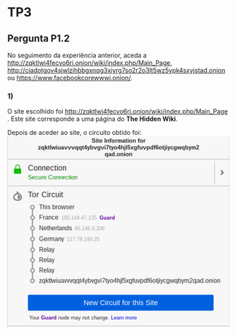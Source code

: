 # TP3
## Pergunta P1.2
No seguimento da experiência anterior, aceda a http://zqktlwi4fecvo6ri.onion/wiki/index.php/Main_Page, http://ciadotgov4sjwlzihbbgxnqg3xiyrg7so2r2o3lt5wz5ypk4sxyjstad.onion ou https://www.facebookcorewwwi.onion/.

### 1) 
O site escolhido foi http://zqktlwi4fecvo6ri.onion/wiki/index.php/Main_Page . Este site corresponde a uma página do **The Hidden Wiki**.

Depois de aceder ao site, o circuito obtido foi:
![The Hidden Wiki](../img.png)
